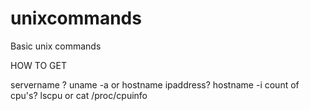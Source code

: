 # unixcommands
Basic unix commands

HOW TO GET

servername ? uname -a or hostname
ipaddress? hostname -i
count of cpu's?  lscpu  or cat /proc/cpuinfo
